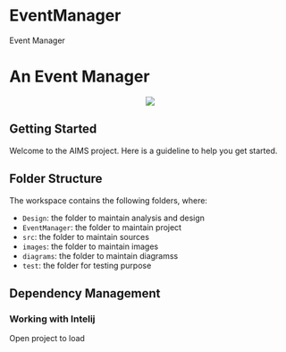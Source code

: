 # EventManager
Event Manager

#  An Event Manager
<p align="center">
  <img src="EventManager/images/splash.PNG" />
</p>

## Getting Started

Welcome to the AIMS project. Here is a guideline to help you get started.

## Folder Structure

The workspace contains the following folders, where:

- `Design`: the folder to maintain analysis and design
- `EventManager`: the folder to maintain project
- `src`: the folder to maintain sources
- `images`: the folder to maintain images
- `diagrams`: the folder to maintain diagramss
- `test`: the folder for testing purpose

## Dependency Management
### Working with Intelij
Open project to load